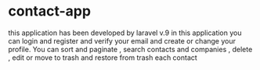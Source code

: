 # contact-app
this application has been developed by laravel v.9
in this application you can login and register and verify your email and create or change your profile.
You can sort and paginate , search contacts and companies , delete , edit or move to trash and restore from trash each contact
